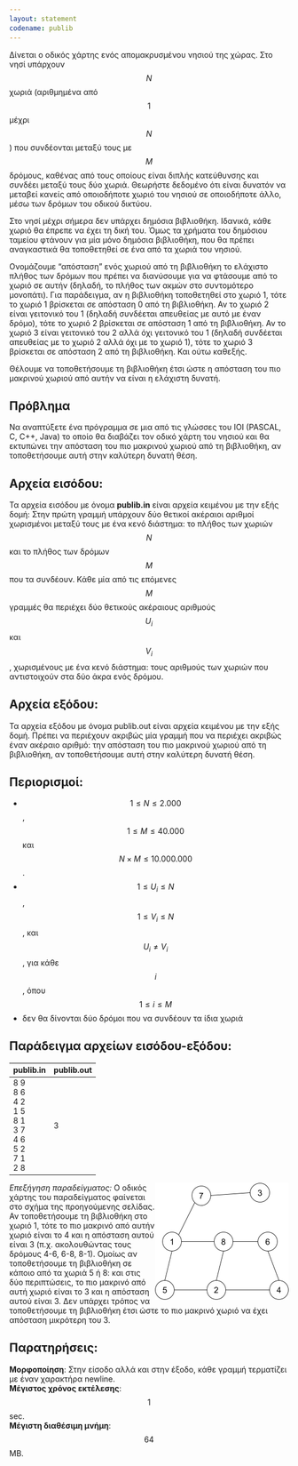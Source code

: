 ```yaml
---
layout: statement
codename: publib
---
```


Δίνεται ο οδικός χάρτης ενός απομακρυσμένου νησιού της χώρας. Στο
νησί υπάρχουν $$N$$ χωριά (αριθμημένα από $$1$$ μέχρι $$N$$) που συνδέονται
μεταξύ τους με $$M$$ δρόμους, καθένας από τους οποίους είναι διπλής
κατεύθυνσης και συνδέει μεταξύ τους δύο χωριά. Θεωρήστε δεδομένο
ότι είναι δυνατόν να μεταβεί κανείς από οποιοδήποτε χωριό του νησιού
σε οποιοδήποτε άλλο, μέσω των δρόμων του οδικού δικτύου.

Στο νησί μέχρι σήμερα δεν υπάρχει δημόσια βιβλιοθήκη. Ιδανικά, κάθε
χωριό θα έπρεπε να έχει τη δική του. Όμως τα χρήματα του δημόσιου
ταμείου φτάνουν για μία μόνο δημόσια βιβλιοθήκη, που θα πρέπει
αναγκαστικά θα τοποθετηθεί σε ένα από τα χωριά του νησιού.

Ονομάζουμε “απόσταση” ενός χωριού από τη βιβλιοθήκη το ελάχιστο
πλήθος των δρόμων που πρέπει να διανύσουμε για να φτάσουμε από
το χωριό σε αυτήν (δηλαδή, το πλήθος των ακμών στο συντομότερο
μονοπάτι). Για παράδειγμα, αν η βιβλιοθήκη τοποθετηθεί στο χωριό 1,
τότε το χωριό 1 βρίσκεται σε απόσταση 0 από τη βιβλιοθήκη. Αν το
χωριό 2 είναι γειτονικό του 1 (δηλαδή συνδέεται απευθείας με αυτό με
έναν δρόμο), τότε το χωριό 2 βρίσκεται σε απόσταση 1 από τη
βιβλιοθήκη. Αν το χωριό 3 είναι γειτονικό του 2 αλλά όχι γειτονικό του
1 (δηλαδή συνδέεται απευθείας με το χωριό 2 αλλά όχι με το χωριό
1), τότε το χωριό 3 βρίσκεται σε απόσταση 2 από τη βιβλιοθήκη. Και
ούτω καθεξής.

Θέλουμε να τοποθετήσουμε τη βιβλιοθήκη έτσι ώστε η απόσταση του
πιο μακρινού χωριού από αυτήν να είναι η ελάχιστη δυνατή.


## Πρόβλημα

Να αναπτύξετε ένα πρόγραμμα σε μια από τις γλώσσες του IOI
(PASCAL, C, C++, Java) το οποίο θα διαβάζει τον οδικό χάρτη του
νησιού και θα εκτυπώνει την απόσταση του πιο μακρινού χωριού από
τη βιβλιοθήκη, αν τοποθετήσουμε αυτή στην καλύτερη δυνατή θέση.


## Αρχεία εισόδου:

Τα αρχεία εισόδου με όνομα **publib.in** είναι αρχεία κειμένου με την
εξής δομή: Στην πρώτη γραμμή υπάρχουν δύο θετικοί ακέραιοι
αριθμοί χωρισμένοι μεταξύ τους με ένα κενό διάστημα: το πλήθος των
χωριών $$N$$ και το πλήθος των δρόμων $$M$$ που τα συνδέουν. Κάθε μία
από τις επόμενες $$M$$ γραμμές θα περιέχει δύο θετικούς ακέραιους
αριθμούς $$U_i$$ και $$V_i$$, χωρισμένους με ένα κενό διάστημα: τους αριθμούς
των χωριών που αντιστοιχούν στα δύο άκρα ενός δρόμου.

## Αρχεία εξόδου:

Τα αρχεία εξόδου με όνομα publib.out είναι αρχεία κειμένου με την
εξής δομή. Πρέπει να περιέχουν ακριβώς μία γραμμή που να περιέχει
ακριβώς έναν ακέραιο αριθμό: την απόσταση του πιο μακρινού χωριού
από τη βιβλιοθήκη, αν τοποθετήσουμε αυτή στην καλύτερη δυνατή
θέση.

## Περιορισμοί:

 - $$1 \leq N ≤ 2.000$$, $$1 \leq M \leq 40.000$$ και $$N \times M \leq 10.000.000$$.
 - $$1 \leq U_i \leq N$$, $$1 \leq V_i \leq N$$, και $$U_i \neq V_i$$, για κάθε $$i$$, όπου $$1 \leq i \leq M$$
 - δεν θα δίνονται δύο δρόμοι που να συνδέουν τα ίδια χωριά

## Παράδειγμα αρχείων εισόδου-εξόδου:

| **publib.in**      | **publib.out** |
| :--- | :--- |
| 8 9<br>8 6<br>4 2<br>1 5<br>8 1<br>3 7<br>4 6<br>5 2<br>7 1<br>2 8 | 3 |

<img style="float: right" src="/assets/36-bgym-publib.png"/>

*Επεξήγηση παραδείγματος:* Ο οδικός χάρτης του παραδείγματος φαίνεται στο σχήμα της
προηγούμενης σελίδας. Αν τοποθετήσουμε τη βιβλιοθήκη στο χωριό 1,
τότε το πιο μακρινό από αυτήν χωριό είναι το 4 και η απόσταση αυτού
είναι 3 (π.χ. ακολουθώντας τους δρόμους 4-6, 6-8, 8-1). Ομοίως αν
τοποθετήσουμε τη βιβλιοθήκη σε κάποιο από τα χωριά 5 ή 8: και στις
δύο περιπτώσεις, το πιο μακρινό από αυτή χωριό είναι το 3 και η
απόσταση αυτού είναι 3. Δεν υπάρχει τρόπος να τοποθετήσουμε τη
βιβλιοθήκη έτσι ώστε το πιο μακρινό χωριό να έχει απόσταση
μικρότερη του 3.

## Παρατηρήσεις:

**Μορφοποίηση**: Στην είσοδο αλλά και στην έξοδο, κάθε γραμμή τερματίζει με έναν χαρακτήρα newline.<br>
**Μέγιστος χρόνος εκτέλεσης**: $$1$$ sec.<br>
**Μέγιστη διαθέσιμη μνήμη**: $$64$$ MB.
